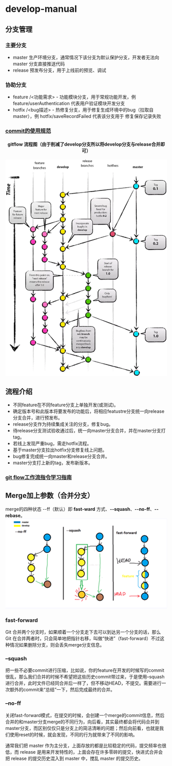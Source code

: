 # develop-manual
## 分支管理
### 主要分支
* master 生产环境分支，通常情况下该分支为默认保护分支，开发者无法向 master 分支直接推送代码
* release 预发布分支，用于上线前的预览、调试

### 协助分支 

* feature /<功能需求> - 功能模块分支，用于常规功能开发，例 feature/userAuthentication 代表用户验证模块开发分支
* hotfix /<bug描述> - 热修复分支，用于修复生成环境中的bug（拉取自 master），例 hotfix/saveRecordFailed 代表该分支用于 修复保存记录失败

### [commit的使用规范](https://github.com/ppn029012/fgg-dev-manual/blob/master/Git%E4%BD%BF%E7%94%A8%E8%A7%84%E8%8C%83/%E5%A6%82%E4%BD%95%E5%86%99%20commit%20%E5%86%85%E5%AE%B9%20.md)

#### <p align="center">gitflow 流程图（由于削减了develop分支所以将develop分支与release合并即可）</p>
![image](https://github.com/HuasionWu/develop-manual/blob/main/images/clipboard.png)

## 流程介绍
* 不同feature在不同feature分支上单独开发(或测试)。
* 确定版本号和此版本将要发布的功能后，将相应featustre分支统一向release分支合并，进行预发布。
* release分支作为持续集成关注的分支，修复bug。
* 待release分支测试验收通过后，统一向master分支合并，并在master分支打tag。
* 若线上发现严重bug，需走hotfix流程。
* 基于master分支拉出hotfix分支修复线上问题。
* bug修复完成统一向master和release分支合并。
* master分支打上新的tag，发布新版本。

### [git flow工作流指令学习指南](https://juejin.im/post/6844903997589946382)

## Merge加上参数（合并分支）
merge的四种状态 --ff（默认）即 **fast-ward** 方式、**--squash**、**--no-ff**、**--rebase**。
![image](https://github.com/HuasionWu/develop-manual/blob/main/images/clipboard1.png)

### fast-forward
Git 合并两个分支时，如果顺着一个分支走下去可以到达另一个分支的话，那么 Git 在合并两者时，只会简单地把指针右移，叫做“快进”（fast-forward）不过这种情况如果删除分支，则会丢失merge分支信息。
### –squash
把一些不必要commit进行压缩，比如说，你的feature在开发的时候写的commit很乱，那么我们合并的时候不希望把这些历史commit带过来，于是使用–squash进行合并，此时文件已经同合并后一样了，但不移动HEAD，不提交。需要进行一次额外的commit来“总结”一下，然后完成最终的合并。
### –no-ff
关闭fast-forward模式，在提交的时候，会创建一个merge的commit信息，然后合并的和master分支merge的不同行为，向后看，其实最终都会将代码合并到master分支，而区别仅仅只是分支上的简洁清晰的问题；然后向前看，也就是我们使用reset的时候，就会发现，不同的行为就带来了不同的影响。

通常我们把 master 作为主分支，上面存放的都是比较稳定的代码，提交频率也很低，而 release 是用来开发特性的，上面会存在许多零碎的提交，快进式合并会把 release 的提交历史混入到 master 中，搅乱 master 的提交历史。
